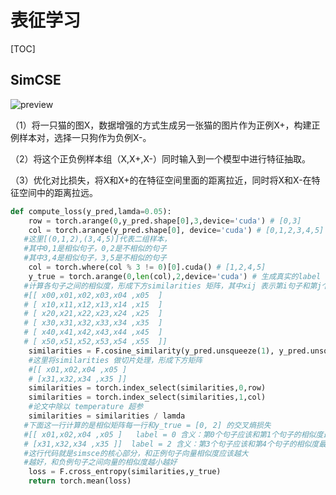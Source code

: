 

# 表征学习

[TOC]

## SimCSE

![preview](https://pic3.zhimg.com/v2-b4af1a43af3e853e1c59c691ba5b4232_r.jpg)

（1）将一只猫的图X，数据增强的方式生成另一张猫的图片作为正例X+，构建正例样本对，选择一只狗作为负例X-。

（2）将这个正负例样本组（X,X+,X-）同时输入到一个模型中进行特征抽取。

（3）优化对比损失，将X和X+的在特征空间里面的距离拉近，同时将X和X-在特征空间中的距离拉远。

```python
def compute_loss(y_pred,lamda=0.05):
    row = torch.arange(0,y_pred.shape[0],3,device='cuda') # [0,3]
    col = torch.arange(y_pred.shape[0], device='cuda') # [0,1,2,3,4,5]
   #这里[(0,1,2),(3,4,5)]代表二组样本，
   #其中0,1是相似句子，0,2是不相似的句子
   #其中3,4是相似句子，3,5是不相似的句子
    col = torch.where(col % 3 != 0)[0].cuda() # [1,2,4,5]
    y_true = torch.arange(0,len(col),2,device='cuda') # 生成真实的label  = [0,2]
   #计算各句子之间的相似度，形成下方similarities 矩阵，其中xij 表示第i句子和第j个句子的相似度
   #[[ x00,x01,x02,x03,x04 ,x05  ]
   # [ x10,x11,x12,x13,x14 ,x15  ]
   # [ x20,x21,x22,x23,x24 ,x25  ]
   # [ x30,x31,x32,x33,x34 ,x35  ]
   # [ x40,x41,x42,x43,x44 ,x45  ]
   # [ x50,x51,x52,x53,x54 ,x55  ]]
    similarities = F.cosine_similarity(y_pred.unsqueeze(1), y_pred.unsqueeze(0), dim=2)
    #这里将similarities 做切片处理，形成下方矩阵
    #[[ x01,x02,x04 ,x05 ]  
    # [x31,x32,x34 ,x35 ]]
    similarities = torch.index_select(similarities,0,row)
    similarities = torch.index_select(similarities,1,col)
    #论文中除以 temperature 超参 
    similarities = similarities / lamda
   #下面这一行计算的是相似矩阵每一行和y_true = [0, 2] 的交叉熵损失
   #[[ x01,x02,x04 ,x05 ]   label = 0 含义：第0个句子应该和第1个句子的相似度最高,  即x01越接近1越好
   # [x31,x32,x34 ,x35 ]]  label = 2 含义：第3个句子应该和第4个句子的相似度最高   即x34越接近1越好
   #这行代码就是simsce的核心部分，和正例句子向量相似度应该越大 
   #越好，和负例句子之间向量的相似度越小越好
    loss = F.cross_entropy(similarities,y_true)
    return torch.mean(loss)
```

